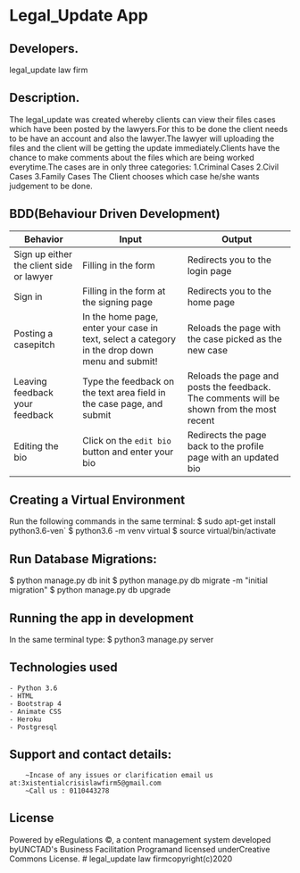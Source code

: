 # Legal_Update App

## Developers.
 legal_update law firm

## Description.
The legal_update was created whereby clients can view their files cases which have been posted by the lawyers.For this to be done the client needs to be have an account and also the lawyer.The lawyer will uploading the files and the client will be getting the update immediately.Clients have the chance to make comments about the files which are being worked everytime.The cases are in only three categories:
    1.Criminal Cases
    2.Civil Cases
    3.Family Cases
The Client chooses which case he/she wants judgement to be done.


## BDD(Behaviour Driven Development)

| Behavior            | Input                         | Output                        | 
| ------------------- | ----------------------------- | ----------------------------- |
|Sign up either the client side or lawyer|Filling in the form | Redirects you to the login page|
| Sign in | Filling in the form at the signing page | Redirects you to the home page |
| Posting a casepitch | In the home page, enter your case in text, select a category in the drop down menu and submit! | Reloads the page with the case picked as the new case  |
| Leaving feedback your feedback | Type the feedback on the text area field in the case page, and submit | Reloads the page and posts the feedback. The comments will be shown from the most recent |
| Editing the bio | Click on the ```edit bio``` button and enter your bio  | Redirects the page back to the profile page with an updated bio |


## Creating a Virtual Environment
Run the following commands in the same terminal:
  $ sudo apt-get install python3.6-ven`
  $ python3.6 -m venv virtual
  $ source virtual/bin/activate

## Run Database Migrations:

   $ python manage.py db init
   $ python manage.py db migrate -m "initial migration"
   $ python manage.py db upgrade
   
## Running the app in development
In the same terminal type:
   $ python3 manage.py server

## Technologies used
    - Python 3.6
    - HTML
    - Bootstrap 4
    - Animate CSS
    - Heroku
    - Postgresql


## Support and contact details:
        ~Incase of any issues or clarification email us at:3xistentialcrisislawfirm5@gmail.com
        ~Call us : 0110443278

## License
  Powered by eRegulations ©, a content management system developed byUNCTAD's Business Facilitation Programand licensed underCreative Commons License.
                  # legal_update law firmcopyright(c)2020
